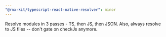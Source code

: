 ```yaml
---
"@rnx-kit/typescript-react-native-resolver": minor
---
```


Resolve modules in 3 passes - TS, then JS, then JSON. Also, always resolve to JS files -- don't gate on checkJs anymore.
